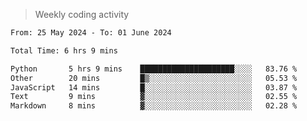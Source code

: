 > Weekly coding activity
<!--START_SECTION:waka-->

```txt
From: 25 May 2024 - To: 01 June 2024

Total Time: 6 hrs 9 mins

Python       5 hrs 9 mins    █████████████████████░░░░   83.76 %
Other        20 mins         █▒░░░░░░░░░░░░░░░░░░░░░░░   05.53 %
JavaScript   14 mins         █░░░░░░░░░░░░░░░░░░░░░░░░   03.87 %
Text         9 mins          ▓░░░░░░░░░░░░░░░░░░░░░░░░   02.55 %
Markdown     8 mins          ▓░░░░░░░░░░░░░░░░░░░░░░░░   02.28 %
```

<!--END_SECTION:waka-->

